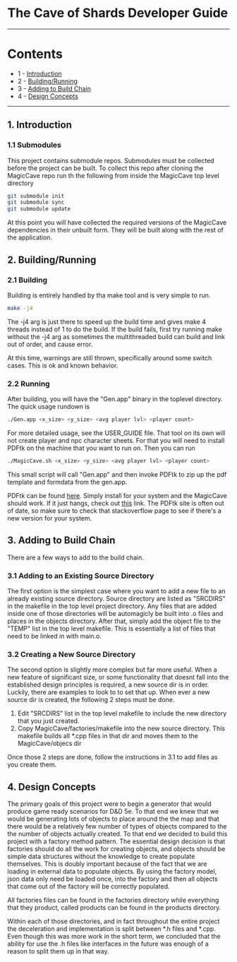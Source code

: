 # The Cave of Shards Developer Guide

---

# Contents
- 1 - [Introduction](#1-introduction)
- 2 - [Building/Running](#2-building-running)
- 3 - [Adding to Build Chain](#3-adding-to-build-chain)
- 4 - [Design Concepts](#4-design-concepts)

---

## 1. Introduction
### 1.1 Submodules
This project contains submodule repos. Submodules must be collected before the project can be built. To collect this 
repo after cloning the MagicCave repo run th the following from inside the MagicCave top level directory

```bash
git submodule init  
git submodule sync 
git submodule update
```
At this point you will have collected the required versions of the MagicCave dependencies in their unbuilt form. 
They will be built along with the rest of the application.


## 2. Building/Running
### 2.1 Building
Building is entirely handled by tha make tool and is very simple to run.
```bash
make -j4
```
The -j4 arg is just there to speed up the build time and gives make 4 threads instead of 1 to do the build. If the build
fails, first try running make without the -j4 arg as sometimes the multithreaded build can build and link out of order,
and cause error. 

At this time, warnings are still thrown, specifically around some switch cases. This is ok and known behavior.
### 2.2 Running 
After building, you will have the "Gen.app" binary in the toplevel directory. The quick usage rundown is 
```bash
./Gen.app <x_size> <y_size> <avg player lvl> <player count>
```
For more detailed usage, see the USER_GUIDE file.
That tool on its own will not create player and npc character sheets. For that you will need to install PDFtk on the machine
that you want to run on. Then you can run 
```bash
./MagicCave.sh <x_size> <y_size> <avg player lvl> <player count>
```
This small script will call "Gen.app" and then invoke PDFtk to zip up the pdf template and formdata from the gen.app.

PDFtk can be found [here](https://www.pdflabs.com/tools/pdftk-server/ "PDFtk Server page"). Simply install for your system
and the MagicCave should work. If it just hangs, check out [this](https://stackoverflow.com/questions/39750883/pdftk-hanging-on-macos-sierra "PDFtk Server Uptodate")
link. The PDFtk site is often out of date, so make sure to check that stackoverflow page to see if there's a new version for your system.

 
## 3. Adding to Build Chain
There are a few ways to add to the build chain. 
### 3.1 Adding to an Existing Source Directory 
The first option is the simplest case where you want to add a new file 
to an already existing source directory. Source directory are listed as "SRCDIRS" in the makefile in the top level project 
directory. Any files that are added inside one of those directories will be automagicly be built into .o files and places
in the objects directory. After that, simply add the object file to the "TEMP" list in the top level makefile. This is essentially
a list of files that need to be linked in with main.o.  
### 3.2 Creating a New Source Directory
The second option is slightly more complex but far more useful. When a new feature of significant size, or some functionality that
doesnt fall into the established design principles is required, a new source dir is in order.
Luckily, there are examples to look to to set that up. When ever a new source dir is created, the following 2 steps must be done.
1. Edit "SRCDIRS" list in the top level makefile to include the new directory that you just created.
2. Copy MagicCave/factories/makefile into the new source directory. This makefile builds all *.cpp files in that dir and moves them to the MagicCave/objecs dir

Once those 2 steps are done, follow the instructions in 3.1 to add files as you create them.

## 4. Design Concepts

The primary goals of this project were to begin a generator that would produce game ready scenarios for D&D 5e. To that end we 
knew that we would be generating lots of objects to place around the the map and that there would be a relatively few number of
types of objects compared to the the number of objects actually created. To that end we decided to build this project with a
factory method pattern. The essential design decision is that factories should do all the work for creating objects, and objects should be simple
data structures without the knowledge to create populate themselves. This is doubly important because of the fact that we are 
loading in external data to populate objects. By using the factory model, json data only need be loaded once, into the factory
and then all objects that come out of the factory will be correctly populated. 

All factories files can be found in the factories directory while everything that they product, called products can be found in the 
products directory. 

Within each of those directories, and in fact throughout the entire project the deceleration and implementation is split 
between *.h files and  *.cpp. Even though this was more work in the short term, we concluded that the ability for use the .h files
like interfaces in the future was enough of a reason to split them up in that way. 





